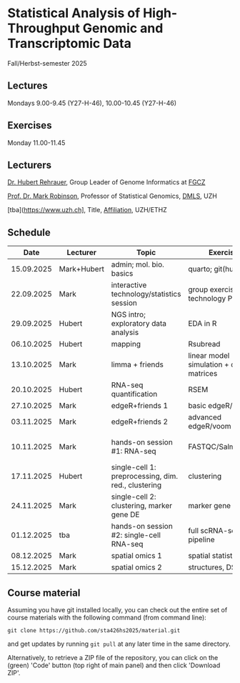 
# Statistical Analysis of High-Throughput Genomic and Transcriptomic Data
Fall/Herbst-semester 2025

## Lectures
Mondays 9.00-9.45 (Y27-H-46), 10.00-10.45 (Y27-H-46)

## Exercises
Monday 11.00-11.45

## Lecturers

[Dr. Hubert Rehrauer](http://www.fgcz.ch/the-center/people/rehrauer.html), Group Leader of Genome Informatics at [FGCZ](http://www.fgcz.ch/)

[Prof. Dr. Mark Robinson](https://robinsonlabuzh.github.io/), Professor of Statistical Genomics, [DMLS](https://www.mls.uzh.ch/en.html), UZH

[tba](https://www.uzh.ch], Title, [Affiliation](https://ethz.ch/), UZH/ETHZ

## Schedule

| Date  | Lecturer | Topic | Exercise | JC1 | JC2 |
| --- | --- | --- | --- | --- | --- |
| 15.09.2025  | Mark+Hubert | admin; mol. bio. basics | quarto; git(hub) | | |
| 22.09.2025  | Mark | interactive technology/statistics session  | group exercise: technology PR | | |
| 29.09.2025  | Hubert | NGS intro; exploratory data analysis | EDA in R | | |
| 06.10.2025  | Hubert | mapping  | Rsubread | | |
| 13.10.2025  | Mark  | limma + friends | linear model simulation + design matrices | | |
| 20.10.2025  | Hubert | RNA-seq quantification | RSEM  | X | X | 
| 27.10.2025  | Mark | edgeR+friends 1 | basic edgeR/voom | X | X |
| 03.11.2025  | Mark | edgeR+friends 2 | advanced edgeR/voom | X | X |
| 10.11.2025  | Mark | hands-on session #1: RNA-seq |  FASTQC/Salmon/etc. | [spicyR: spatial analysis of in situ cytometry data in R] (https://academic.oup.com/bioinformatics/article/38/11/3099/6570585) (SI, JH) | X |
| 17.11.2025  | Hubert | single-cell 1: preprocessing, dim. red., clustering | clustering | X | X |
| 24.11.2025  | Mark | single-cell 2: clustering, marker gene DE | marker gene DE | X | X |
| 01.12.2025  | tba | hands-on session #2: single-cell RNA-seq | full scRNA-seq pipeline | X | X  |
| 08.12.2025  | Mark | spatial omics 1 | spatial statistics | X | X |
| 15.12.2025  | Mark | spatial omics 2 | structures, DSP | X | X |


## Course material

Assuming you have git installed locally, you can check out the entire set of course materials with the following command (from command line):
```
git clone https://github.com/sta426hs2025/material.git
```
and get updates by running `git pull` at any later time in the same directory.

Alternatively, to retrieve a ZIP file of the repository, you can click on the (green) 'Code' button (top right of main panel) and then click 'Download ZIP'.

